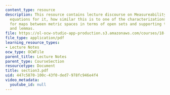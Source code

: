 ```yaml
---
content_type: resource
description: This resource contains lecture discourse on Measureability of Functions,
  equations for it, how similar this is to one of the characterizations of continuity
  for maps between metric spaces in terms of open sets and supporting theorems, prpopositions
  and lemmas.
file: https://ol-ocw-studio-app-production.s3.amazonaws.com/courses/18-155-differential-analysis-fall-2004/447c5870100c43f0ded7978fc946e4f4_section3.pdf
file_type: application/pdf
learning_resource_types:
- Lecture Notes
ocw_type: OCWFile
parent_title: Lecture Notes
parent_type: CourseSection
resourcetype: Document
title: section3.pdf
uid: 447c5870-100c-43f0-ded7-978fc946e4f4
video_metadata:
  youtube_id: null
---
```

